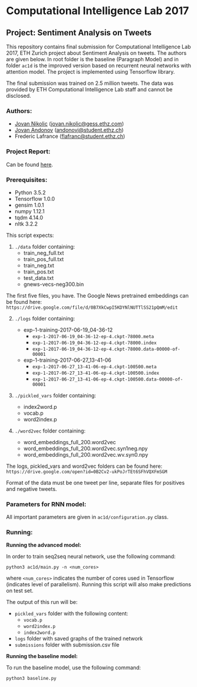 # Computational Intelligence Lab 2017
## Project: Sentiment Analysis on Tweets

This repository contains final submission for Computational Intelligence Lab 2017, ETH Zurich project about Sentiment Analysis on tweets. The authors are given below. In root folder is the baseline (Paragraph Model) and in folder `ac1d` is the improved version based on recurrent neural networks with attention model. The project is implemented using Tensorflow library.

The final submission was trained on 2.5 million tweets. The data was provided by ETH Computational Intelligence Lab staff and cannot be disclosed.

### Authors:

- [Jovan Nikolic](https://github.com/jovan-ioanis) (jovan.nikolic@gess.ethz.com)
- [Jovan Andonov](https://github.com/ac1dxtrem) (andonovj@student.ethz.ch)
- Frederic Lafrance (flafranc@student.ethz.ch)

### Project Report:

Can be found [here](https://github.com/jovan-ioanis/cil-project/blob/master/cil-project-sentiment.pdf).


### Prerequisites:

- Python 3.5.2
- Tensorflow 1.0.0
- gensim 1.0.1
- numpy 1.12.1
- tqdm 4.14.0
- nltk 3.2.2

This script expects:
1. `./data` folder containing:
   - train\_neg\_full.txt
   - train\_pos\_full.txt
   - train_neg.txt
   - train_pos.txt
   - test_data.txt
   - gnews-vecs-neg300.bin

The first five files, you have. The Google News pretrained embeddings can be found here:
`https://drive.google.com/file/d/0B7XkCwpI5KDYNlNUTTlSS21pQmM/edit`

2. `./logs` folder containing:
   - exp-1-training-2017-06-19_04-36-12
     * `exp-1-2017-06-19_04-36-12-ep-4.ckpt-78000.meta`
     * `exp-1-2017-06-19_04-36-12-ep-4.ckpt-78000.index`
     * `exp-1-2017-06-19_04-36-12-ep-4.ckpt-78000.data-00000-of-00001`
   - exp-1-training-2017-06-27_13-41-06
     * `exp-1-2017-06-27_13-41-06-ep-4.ckpt-100500.meta`
     * `exp-1-2017-06-27_13-41-06-ep-4.ckpt-100500.index`
     * `exp-1-2017-06-27_13-41-06-ep-4.ckpt-100500.data-00000-of-00001`

3. `./pickled_vars` folder containing:
   - index2word.p
   - vocab.p
   - word2index.p

4. `./word2vec` folder containing:
   - word\_embeddings\_full\_200.word2vec
   - word\_embeddings\_full\_200.word2vec.syn1neg.npy
   - word\_embeddings\_full\_200.word2vec.wv.syn0.npy

The logs, pickled_vars and word2vec folders can be found here:
`https://drive.google.com/open?id=0B2Cv2-ukPoJrTEt6SFhVQXFmSGM`

Format of the data must be one tweet per line, separate files for positives and negative tweets.

### Parameters for RNN model:

All important parameters are given in `ac1d/configuration.py` class.


### Running:

**Running the advanced model:**

In order to train seq2seq neural network, use the following command:

`python3 ac1d/main.py -n <num_cores>`

where `<num_cores>` indicates the number of cores used in Tensorflow (indicates level of parallelism). Running this script will also make predictions on test set.


The output of this run will be:

- `pickled_vars` folder with the following content:
   - `vocab.p`
   - `word2index.p`
   - `index2word.p`
- `logs` folder with saved graphs of the trained network
- `submissions` folder with submission.csv file


**Running the baseline model:**

To run the baseline model, use the following command:

`python3 baseline.py`


